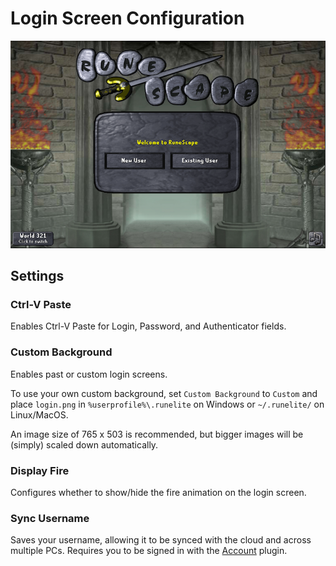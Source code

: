 # Login Screen Configuration
![Login Screen](img/login-screen/login_screen_screen.png)

## Settings
### Ctrl-V Paste

Enables Ctrl-V Paste for Login, Password, and Authenticator fields.

### Custom Background

Enables past or custom login screens.

To use your own custom background, set `Custom Background` to `Custom` and place `login.png` in `%userprofile%\.runelite` on Windows or `~/.runelite/` on Linux/MacOS.

An image size of 765 x 503 is recommended, but bigger images will be (simply) scaled down automatically.

### Display Fire

Configures whether to show/hide the fire animation on the login screen.

### Sync Username

Saves your username, allowing it to be synced with the cloud and across multiple PCs. Requires you to be signed in with the [Account](https://github.com/runelite/runelite/wiki/Account) plugin.
